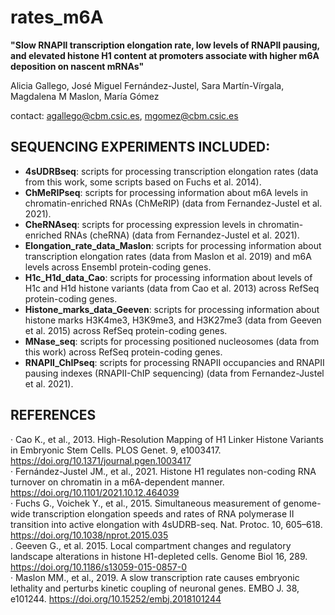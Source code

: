 # rates_m6A

**"Slow RNAPII transcription elongation rate, low levels of RNAPII pausing, and elevated histone H1 content at promoters associate with higher m6A deposition on nascent mRNAs"**  

Alicia Gallego, José Miguel Fernández-Justel, Sara
Martín-Vírgala, Magdalena M Maslon, María Gómez

contact: agallego@cbm.csic.es, mgomez@cbm.csic.es  

## SEQUENCING EXPERIMENTS INCLUDED:  
- **4sUDRBseq**: scripts for processing transcription elongation rates (data from this work, some scripts based on Fuchs et al. 2014).  
- **ChMeRIPseq**: scripts for processing information about m6A levels in chromatin-enriched RNAs (ChMeRIP) (data from Fernandez-Justel et al. 2021).  
- **CheRNAseq**: scripts for processing expression levels in chromatin-enriched RNAs (cheRNA) (data from Fernandez-Justel et al. 2021).
- **Elongation_rate_data_Maslon**: scripts for processing information about transcription elongation rates (data from Maslon et al. 2019) and m6A levels across Ensembl protein-coding genes.  
- **H1c_H1d_data_Cao**: scripts for processing information about levels of H1c and H1d histone variants (data from Cao et al. 2013) across RefSeq protein-coding genes. 
- **Histone_marks_data_Geeven**: scripts for processing information about histone marks H3K4me3, H3K9me3, and H3K27me3 (data from Geeven et al. 2015) across RefSeq protein-coding genes. 
- **MNase_seq**: scripts for processing positioned nucleosomes (data from this work) across RefSeq protein-coding genes.  
- **RNAPII_ChIPseq**: scripts for processing RNAPII occupancies and RNAPII pausing indexes (RNAPII-ChIP sequencing) (data from Fernandez-Justel et al. 2021).  


## REFERENCES   
· Cao K., et al., 2013. High-Resolution Mapping of H1 Linker Histone Variants in Embryonic Stem Cells. PLOS Genet. 9, e1003417. https://doi.org/10.1371/journal.pgen.1003417  
· Fernández-Justel JM., et al., 2021. Histone H1 regulates non-coding RNA turnover on chromatin in a m6A-dependent manner. https://doi.org/10.1101/2021.10.12.464039  
· Fuchs G., Voichek Y., et al., 2015. Simultaneous measurement of genome-wide transcription elongation speeds and rates of RNA polymerase II transition into active elongation with 4sUDRB-seq. Nat. Protoc. 10, 605–618. https://doi.org/10.1038/nprot.2015.035  
. Geeven G., et al. 2015. Local compartment changes and regulatory landscape alterations in histone H1-depleted cells. Genome Biol 16, 289. https://doi.org/10.1186/s13059-015-0857-0  
· Maslon MM., et al., 2019. A slow transcription rate causes embryonic lethality and perturbs kinetic coupling of neuronal genes. EMBO J. 38, e101244. https://doi.org/10.15252/embj.2018101244  
